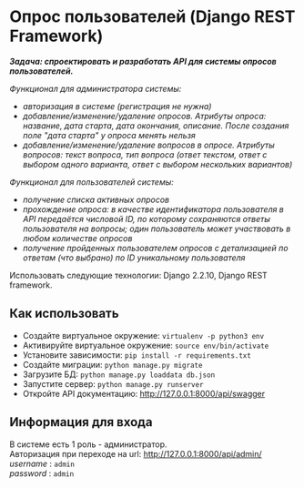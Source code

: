 # Опрос пользователей (Django REST Framework)
__*Задача: спроектировать и разработать API для системы опросов пользователей.*__

*Функционал для администратора системы:*

- *авторизация в системе (регистрация не нужна)*
- *добавление/изменение/удаление опросов. Атрибуты опроса: название, дата старта, дата окончания, описание. После создания поле "дата старта" у опроса менять нельзя*
- *добавление/изменение/удаление вопросов в опросе. Атрибуты вопросов: текст вопроса, тип вопроса (ответ текстом, ответ с выбором одного варианта, ответ с выбором нескольких вариантов)*

*Функционал для пользователей системы:*

- *получение списка активных опросов*
- *прохождение опроса: в качестве идентификатора пользователя в API передаётся числовой ID, по которому сохраняются ответы пользователя на вопросы; один пользователь может участвовать в любом количестве опросов*
- *получение пройденных пользователем опросов с детализацией по ответам (что выбрано) по ID уникальному пользователя*

Использовать следующие технологии: Django 2.2.10, Django REST framework.

## Как использовать

- Создайте виртуальное окружение: ```virtualenv -p python3 env```
- Активируйте виртуальное окружение: ```source env/bin/activate```
- Установите зависимости: ```pip install -r requirements.txt```
- Создайте миграции: ```python manage.py migrate```
- Загрузите БД: ```python manage.py loaddata db.json```
- Запустите сервер: ```python manage.py runserver```
- Откройте API документацию: http://127.0.0.1:8000/api/swagger


## Информация для входа

В системе есть 1 роль - администратор.  
Авторизация при переходе на url: http://127.0.0.1:8000/api/admin/  
*username* : ```admin```  
*password* : ```admin```  
